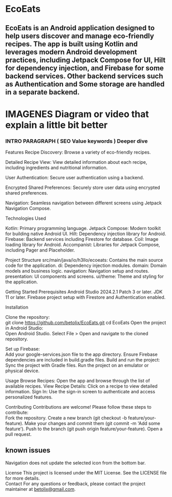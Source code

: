 # EcoEats

## EcoEats is an Android application designed to help users discover and manage eco-friendly recipes. The app is built using Kotlin and leverages modern Android development practices, including Jetpack Compose for UI, Hilt for dependency injection, and Firebase for some backend services. Other backend services such as Authentication and Some storage are handled in a separate backend.

# IMAGENES Diagram or video that explain a little bit better

### INTRO PARAGRAPH ( SEO Value keywords ) Deeper dive

Features
Recipe Discovery: Browse a variety of eco-friendly recipes.

Detailed Recipe View: View detailed information about each recipe, including ingredients and nutritional information.

User Authentication: Secure user authentication using a backend.

Encrypted Shared Preferences: Securely store user data using encrypted shared preferences.

Navigation: Seamless navigation between different screens using Jetpack Navigation Compose.

Technologies Used

Kotlin: Primary programming language.
Jetpack Compose: Modern toolkit for building native Android UI.
Hilt: Dependency injection library for Android.
Firebase: Backend services including Firestore for database.
Coil: Image loading library for Android.
Accompanist: Libraries for Jetpack Compose, including Pager and Placeholder.

Project Structure
src/main/java/io/h3llo/ecoeats: Contains the main source code for the application.
di: Dependency injection modules.
domain: Domain models and business logic.
navigation: Navigation setup and routes.
presentation: UI components and screens.
ui/theme: Theme and styling for the application.

Getting Started
Prerequisites
Android Studio 2024.2.1 Patch 3 or later.
JDK 11 or later.
Firebase project setup with Firestore and Authentication enabled.

Installation

Clone the repository:  
git clone https://github.com/betolix/EcoEats.git
cd EcoEats
Open the project in Android Studio:  
Open Android Studio.
Select File > Open and navigate to the cloned repository.

Set up Firebase:  
Add your google-services.json file to the app directory.
Ensure Firebase dependencies are included in build.gradle files.
Build and run the project:  
Sync the project with Gradle files.
Run the project on an emulator or physical device.

Usage
Browse Recipes: Open the app and browse through the list of available recipes.
View Recipe Details: Click on a recipe to view detailed information.
Sign In: Use the sign-in screen to authenticate and access personalized features.

Contributing
Contributions are welcome! Please follow these steps to contribute:  
Fork the repository.
Create a new branch (git checkout -b feature/your-feature).
Make your changes and commit them (git commit -m 'Add some feature').
Push to the branch (git push origin feature/your-feature).
Open a pull request.

## known issues

Navigation does not update the selected icon from the bottom bar.

License
This project is licensed under the MIT License. See the LICENSE file for more details.  
Contact
For any questions or feedback, please contact the project maintainer at betolix@gmail.com.  
